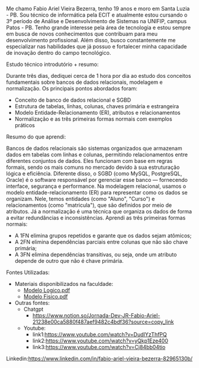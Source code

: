 Me chamo Fabio Ariel Vieira Bezerra, tenho 19 anos e moro em Santa Luzia - PB. Sou técnico de informática pela ECIT e atualmente estou cursando o 3º período de Análise e Desenvolvimento de Sistemas na UNIFIP, campus Patos - PB. Tenho grande interesse pela área de tecnologia e estou sempre em busca de novos conhecimentos que contribuam para meu desenvolvimento profissional. Além disso, busco constantemente me especializar nas habilidades que já possuo e fortalecer minha capacidade de inovação dentro do campo tecnológico.

Estudo técnico introdutório + resumo:

Durante três dias, dediquei cerca de 1 hora por dia ao estudo dos conceitos fundamentais sobre bancos de dados relacionais, modelagem e normalização. Os principais pontos abordados foram:
- Conceito de banco de dados relacional e SGBD
- Estrutura de tabelas, linhas, colunas, chaves primária e estrangeira
- Modelo Entidade-Relacionamento (ER), atributos e relacionamentos
- Normalização e as três primeiras formas normais com exemplos práticos

Resumo do que aprendi:

Bancos de dados relacionais são sistemas organizados que armazenam dados em tabelas com linhas e colunas, permitindo relacionamentos entre diferentes conjuntos de dados. Eles funcionam com base em regras formais, sendo os mais comuns no mercado devido à sua estruturação lógica e eficiência. Diferente disso, o SGBD (como MySQL, PostgreSQL, Oracle) é o software responsável por gerenciar esse banco — fornecendo interface, segurança e performance.
Na modelagem relacional, usamos o modelo entidade-relacionamento (ER) para representar como os dados se organizam. Nele, temos entidades (como "Aluno", "Curso") e relacionamentos (como "matricula"), que são definidos por meio de atributos. Já a normalização é uma técnica que organiza os dados de forma a evitar redundâncias e inconsistências.
Aprendi as três primeiras formas normais:
- A 1FN elimina grupos repetidos e garante que os dados sejam atômicos;
- A 2FN elimina dependências parciais entre colunas que não são chave primária;
- A 3FN elimina dependências transitivas, ou seja, onde um atributo depende de outro que não é chave primária.

Fontes Utilizadas:
- Materiais disponibilizados na faculdade:
  - [Modelo Logico.pdf](https://github.com/user-attachments/files/20735239/Modelo.Logico.pdf)
  - [Modelo Fisico.pdf](https://github.com/user-attachments/files/20735240/Modelo.Fisico.pdf)
- Outras fontes:
  - Chatgpt
    - https://www.notion.so/Jornada-Dev-JR-Fabio-Ariel-21238e00ca5880f487aef9482c4bdf36?source=copy_link
  - Youtube:
    - link1:https://www.youtube.com/watch?v=DudIYzThfPQ
    - link2:https://www.youtube.com/watch?v=yQkp1Eze400
    - link3:https://www.youtube.com/watch?v=Cj84bb04tio

Linkedin:https://www.linkedin.com/in/fabio-ariel-vieira-bezerra-82965130b/
